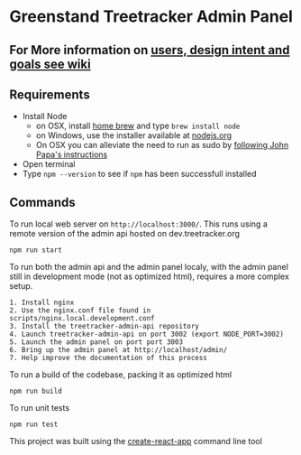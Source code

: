 # Greenstand Treetracker Admin Panel

## For More information on [users, design intent and goals see wiki](https://github.com/Greenstand/treetracker-admin/wiki)

## Requirements

- Install Node
    - on OSX, install [home brew](http://brew.sh/) and type `brew install node`
    - on Windows, use the installer available at [nodejs.org](http://nodejs.org/)
    - On OSX you can alleviate the need to run as sudo by [following John Papa's instructions](http://jpapa.me/nomoresudo)
- Open terminal
- Type `npm --version` to see if `npm` has been successfull installed

## Commands

To run local web server on `http://localhost:3000/`.  This runs using a remote version of the admin api hosted on dev.treetracker.org

```
npm run start
```

To run both the admin api and the admin panel localy, with the admin panel still in development mode (not as optimized html), requires a more complex setup.

```
1. Install nginx
2. Use the nginx.conf file found in scripts/nginx.local.development.conf
3. Install the treetracker-admin-api repository
4. Launch treetracker-admin-api on port 3002 (export NODE_PORT=3002)
5. Launch the admin panel on port port 3003
6. Bring up the admin panel at http://localhost/admin/
7. Help improve the documentation of this process
```

To run a build of the codebase, packing it as optimized html

```
npm run build
```

To run unit tests

```
npm run test
```

This project was built using the [create-react-app](https://github.com/facebook/create-react-app) command line tool
